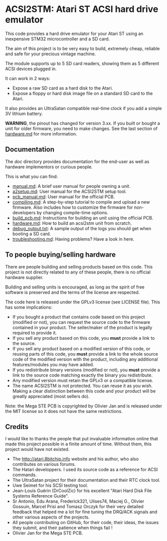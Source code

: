 ACSI2STM: Atari ST ACSI hard drive emulator
===========================================

This code provides a hard drive emulator for your Atari ST using an inexpensive
STM32 microcontroller and a SD card.

The aim of this project is to be very easy to build, extremely cheap, reliable
and safe for your precious vintage machine.

The module supports up to 5 SD card readers, showing them as 5 different ACSI
devices plugged in.

It can work in 2 ways:
 * Expose a raw SD card as a hard disk to the Atari.
 * Expose a floppy or hard disk image file on a standard SD card to the Atari.

It also provides an UltraSatan compatible real-time clock if you add a simple 3V
lithium battery.

**WARNING**, the pinout has changed for version 3.xx. If you built or bought a
unit for older firmware, you need to make changes. See the last section of
[hardware.md](doc/hardware.md) for more information.


Documentation
-------------

The *doc* directory provides documentation for the end-user as well as hardware
implementors or curious people.

This is what you can find:

 * [manual.md](doc/manual.md): A brief user manual for people owning a unit.
 * [a2setup.md](doc/a2setup.md): User manual for the ACSI2STM setup tool.
 * [pcb_manual.md](doc/pcb_manual.md): User manual for the official PCB.
 * [compiling.md](doc/compiling.md): A step-by-step tutorial to compile and
   upload a new firmware. Also includes how to customize the firmware for
   non-developers by changing compile-time options.
 * [build_pcb.md](doc/build_pcb.md): Instructions for building an unit using
   the official PCB.
 * [hardware.md](doc/hardware.md): How to build an acsi2stm unit from scratch.
 * [debug_output.txt](doc/debug_output.txt): A sample output of the logs you
   should get when booting a SD card.
 * [troubleshooting.md](doc/troubleshooting.md): Having problems? Have a look
   in here.


To people buying/selling hardware
---------------------------------

There are people building and selling products based on this code. This project
is not directly related to any of these people, there is no official hardware
supplier.

Building and selling units is encouraged, as long as the spirit of free software
is preserved and the terms of the license are respected.

The code here is released under the GPLv3 license (see LICENSE file). This has
some implications:

 * If you bought a product that contains code based on this project (modified or
   not), you can request the source code to the firmware contained in your
   product. The seller/maker of the product is legally required to provide it.
 * If you sell any product based on this code, you **must** provide a link to
   the source.
 * If you sell any product based on a modified version of this code, or reusing
   parts of this code, you **must** provide a link to the whole source code of
   the modified version with the product, including any additional
   features/modules you may have added.
 * If you redistribute binary versions (modified or not), you **must** provide a
   link to the source code matching exactly the binary you redistribute.
 * Any modified version must retain the GPLv3 or a compatible license.
 * The name ACSI2STM is not protected. You can reuse it as you wish. Making a
   clear distinction between this code and your product will be greatly
   appreciated (most sellers do).

Note: the Mega STE PCB is copyrighted by Olivier Jan and is released under the
MIT license so it does not have the same restrictions.

Credits
-------

I would like to thanks the people that put invaluable information online that
made this project possible in a finite amount of time. Without them, this
project would have not existed.

 * The http://atari.8bitchip.info website and his author, who also contributes
   on various forums.
 * The Hatari developpers. I used its source code as a reference for ACSI
   commands.
 * The UltraSatan project for their documentation and their RTC clock tool.
 * Uwe Seimet for his SCSI testing tool.
 * Jean-Louis Guérin (DrCoolZic) for his excellent "Atari Hard Disk File Systems
   Reference Guide".
 * Sr Antonio, Edu Arana, Frederick321, Ulises74, Maciej G., Olivier Gossuin,
   Marcel Prisi and Tomasz Orczyk for their very detailed feedback that helped
   me a lot for fine tuning the DRQ/ACK signals and other various aspects of the
   projects.
 * All people contributing on GitHub, for their code, their ideas, the issues
   they submit, and their patience when things fail !
 * Olivier Jan for the Mega STE PCB.
